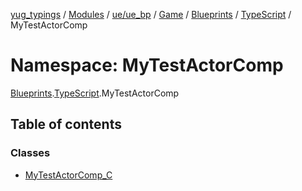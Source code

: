 [yug_typings](../README.md) / [Modules](../modules.md) / [ue/ue\_bp](ue_ue_bp.md) / [Game](ue_ue_bp.Game.md) / [Blueprints](ue_ue_bp.Game.Blueprints.md) / [TypeScript](ue_ue_bp.Game.Blueprints.TypeScript.md) / MyTestActorComp

# Namespace: MyTestActorComp

[Blueprints](ue_ue_bp.Game.Blueprints.md).[TypeScript](ue_ue_bp.Game.Blueprints.TypeScript.md).MyTestActorComp

## Table of contents

### Classes

- [MyTestActorComp\_C](../classes/ue_ue_bp.Game.Blueprints.TypeScript.MyTestActorComp.MyTestActorComp_C.md)
